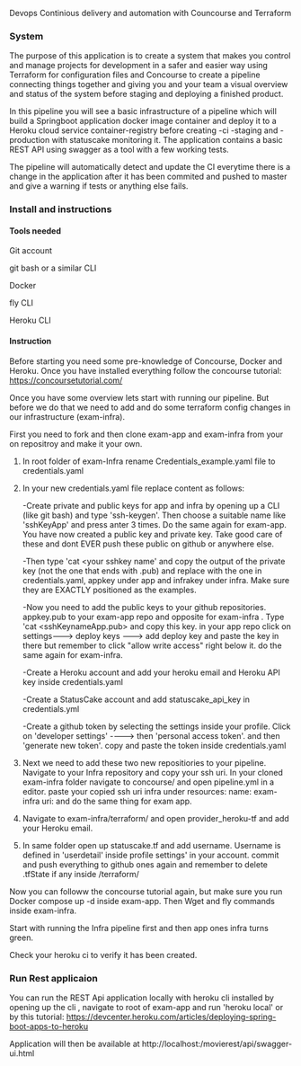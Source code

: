 Devops Continious delivery and automation with Councourse  and Terraform 




### System
The purpose of this application is to create a system that makes 
you control and manage projects for development in a safer and easier way 
using Terraform for configuration files and Concourse to create a pipeline 
connecting things together and giving you and your team a visual overview 
and  status of the system before staging and deploying a finished product.
 
In this pipeline you will see a basic infrastructure of a pipeline which will 
build a Springboot application docker image container and deploy it to a 
Heroku cloud service container-registry before creating -ci -staging and -production 
with statuscake monitoring it. The application contains a basic REST API using swagger 
as a tool with a few working tests.

The pipeline will automatically detect and update the CI everytime there is a change in the application 
after it has been commited and pushed to master and give a warning if tests or anything else fails.


### Install and instructions 

#### Tools needed

Git account

git bash or a similar CLI

Docker

fly CLI

Heroku CLI


#### Instruction
Before starting you need some pre-knowledge of Concourse, Docker and Heroku.
Once  you have installed everything follow the concourse tutorial:
https://concoursetutorial.com/

Once you have some overview lets start with running our pipeline. 
But before we do that we need to add and do some terraform config changes in our infrastructure (exam-infra). 

First you need to fork and then clone exam-app and exam-infra from your on repositroy and make it your own. 

1. In root folder of exam-Infra rename Credentials_example.yaml file to 
credentials.yaml
2. In your new credentials.yaml file replace content as follows:
   
   -Create private and public keys for app and infra by opening up a CLI (like git bash) and
   type 'ssh-keygen'. Then choose a suitable name like 'sshKeyApp' and press anter 3 times. Do the same again for exam-app.
   You have now created a public key and private key. Take good care of these and dont EVER push these public on github or anywhere else.
   
   -Then type 'cat <your sshkey name' and copy the output of the private key (not the one that ends with .pub) and  replace with the one in  credentials.yaml,
    appkey under app and infrakey under infra. Make sure they are EXACTLY positioned as the examples. 
   
   -Now you need to add the public keys to your github repositories. appkey.pub to your exam-app repo and opposite for exam-infra . 
   Type 'cat <sshKeynameApp.pub>  and copy this key. in your app repo click on settings---> deploy keys ---> add deploy key and paste 
   the key in there but remember to click "allow write access" right below it.  do the same again for exam-infra.
  
   -Create a Heroku account and add your heroku email and Heroku API key inside credentials.yaml 

   -Create a StatusCake account and add statuscake_api_key in credentials.yml
   
   -Create a github token by selecting the settings inside your profile. Click on 'developer settings' ----> then 'personal access token'. 
   and then 'generate new token'. copy and paste the token inside credentials.yaml

3.  Next we need to add these two new repositiories to your pipeline.
    Navigate to your Infra repository and copy your ssh uri. In your cloned exam-infra folder navigate 
    to concourse/ and open pipeline.yml in a editor. paste your copied ssh uri infra under resources:  name: exam-infra  uri: <your uri here> and do the same thing for 
    exam app.
    
4. Navigate to exam-infra/terraform/ and open provider_heroku-tf and add your Heroku email.

5. In same folder open up statuscake.tf and add username. Username is defined in 'userdetail' inside profile settings' 
in your account. commit and push everything to github ones again and remember to delete .tfState if any inside /terraform/

Now you can followw the concourse tutorial again, but make sure you run Docker compose up -d inside exam-app. Then Wget and fly commands inside exam-infra.
 
Start with running the Infra pipeline first and then app  ones infra turns green.

Check your heroku ci to verify it has been created.


### Run Rest applicaion

You can run the REST Api application locally with heroku cli installed by opening up the cli , navigate to root of exam-app and run 'heroku local'
or by this tutorial: https://devcenter.heroku.com/articles/deploying-spring-boot-apps-to-heroku

Application will then be available at http://localhost:<portnumber>/movierest/api/swagger-ui.html
